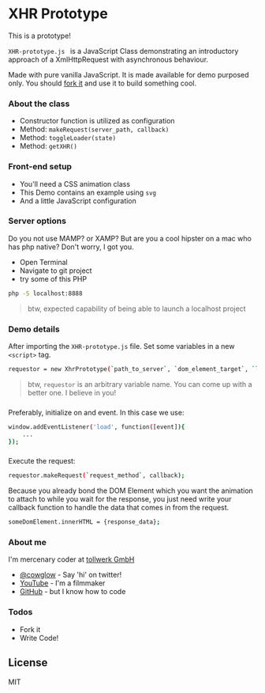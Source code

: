 # XHR Prototype

This is a prototype!

`XHR-prototype.js ` is a JavaScript Class demonstrating an introductory approach of a XmlHttpRequest with asynchronous 
behaviour.


Made with pure vanilla JavaScript.
It is made available for demo purposed only. You should [fork it](https://github.com/cowglow/XHR-Prototype) and use it 
to build something cool.


### About the class
  - Constructor function is utilized as configuration
  - Method: `makeRequest(server_path, callback)`
  - Method: `toggleLoader(state)`
  - Method: `getXHR()`

### Front-end setup
  - You'll need a CSS animation class
  - This Demo contains an example using `svg`
  - And a little JavaScript configuration

### Server options
Do you not use MAMP? or XAMP? But are you a cool hipster on a mac who has php native?
Don't worry, I got you. 
  - Open Terminal
  - Navigate to git project
  - try some of this PHP
  
  ```sh
  php -S localhost:8888
  ```
 > btw, expected capability of being able to launch a localhost project



### Demo details

After importing the `XHR-prototype.js` file. Set some variables in a new `<script>` tag.

```sh
requestor = new XhrPrototype(`path_to_server`, `dom_element_target`, `loading_animation_css`);
```

> btw, `requestor` is an arbitrary variable name. You can come up with a better one. I believe in you! 

###
###

Preferably, initialize on and event. In this case we use:
```sh
window.addEventListener('load', function([event]){
    ...
});
```

###
###

Execute the request:
```sh
requestor.makeRequest(`request_method`, callback);
```
Because you already bond the DOM Element which you want the animation to attach to while you wait for the response, you 
just need write your callback function to handle the data that comes in from the request.

```sh
someDomElement.innerHTML = {response_data};
```

### About me

I'm mercenary coder at [tollwerk GmbH](https://github.com/tollwerk)

* [@cowglow](https://twitter.com/cowglow) - Say 'hi' on twitter!
* [YouTube](https://youtube.com/c/cowglow) - I'm a filmmaker
* [GitHub](https://github.com/cowglow) - but I know how to code


### Todos

 - Fork it
 - Write Code!

License
----

MIT
